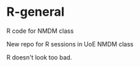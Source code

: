 # R-general
R code for NMDM class

New repo for R sessions in UoE NMDM class

R doesn't look too bad.
